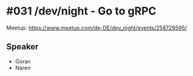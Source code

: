 # #031 /dev/night - Go to gRPC

Meetup: https://www.meetup.com/de-DE/dev_night/events/258729595/

## Speaker

- Goran
- Naren
